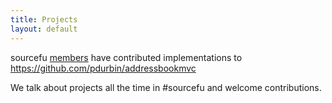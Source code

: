 ```yaml
---
title: Projects
layout: default
---
```

sourcefu [members](/members) have contributed implementations to <https://github.com/pdurbin/addressbookmvc>

We talk about projects all the time in #sourcefu and welcome contributions.
